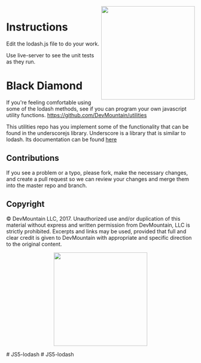 <img src="https://s3.amazonaws.com/devmountain/readme-logo.png" width="250" align="right">

# Instructions

Edit the lodash.js file to do your work.

Use live-server to see the unit tests as they run.

# Black Diamond

If you're feeling comfortable using some of the lodash methods, see if you can program your own javascript utility functions.
https://github.com/DevMountain/utilities

This utilities repo has you implement some of the functionality that can be found in the underscorejs library. Underscore is a library that is similar to lodash. Its documentation can be found <a href="http://underscorejs.org/">here</a>

## Contributions

If you see a problem or a typo, please fork, make the necessary changes, and create a pull request so we can review your changes and merge them into the master repo and branch.

## Copyright

© DevMountain LLC, 2017. Unauthorized use and/or duplication of this material without express and written permission from DevMountain, LLC is strictly prohibited. Excerpts and links may be used, provided that full and clear credit is given to DevMountain with appropriate and specific direction to the original content.

<p align="center">
<img src="https://s3.amazonaws.com/devmountain/readme-logo.png" width="250">
</p>
# JS5-lodash
# JS5-lodash
